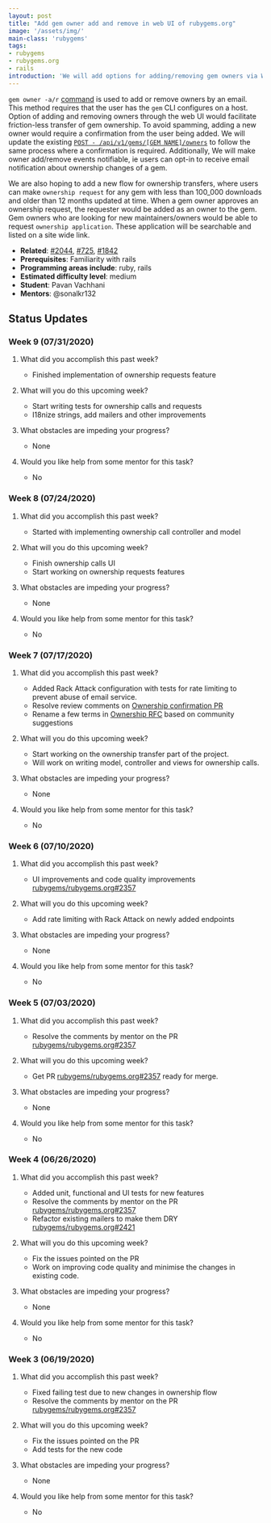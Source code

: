 ```yaml
---
layout: post
title: "Add gem owner add and remove in web UI of rubygems.org"
image: '/assets/img/'
main-class: 'rubygems'
tags:
- rubygems
- rubygems.org
- rails
introduction: 'We will add options for adding/removing gem owners via Web UI. Additionally, we will make owner add/remove events notifiable. We will also add a new flow for ownership transfers.'
---
```


`gem owner -a/r` [command](https://guides.rubygems.org/command-reference/#gem-owner) is used to add or remove owners by an email. This method requires that the user has the `gem` CLI configures on a host.
Option of adding and removing owners through the web UI would facilitate friction-less transfer of gem ownership. To avoid spamming, adding a new owner would require a confirmation from the user being added. We will update the existing [`POST - /api/v1/gems/[GEM NAME]/owners`](https://guides.rubygems.org/rubygems-org-api/) to follow the same process where a confirmation is required. Additionally,
We will make owner add/remove events notifiable, ie users can opt-in to receive email notification about ownership changes of a gem.

We are also hoping to add a new flow for ownership transfers, where users can make `ownership request` for any gem with less than 100_000 downloads and older than 12 months updated at time. When a gem owner approves an ownership request, the requester would be added as an owner to the gem. Gem owners who are looking for new maintainers/owners would be able to request `ownership application`. These application will be searchable and listed on a site wide link.

* **Related**: [#2044](https://github.com/rubygems/rubygems.org/issues/2044), [#725](https://github.com/rubygems/rubygems.org/issues/725), [#1842](https://github.com/rubygems/rubygems.org/pull/1842)
* **Prerequisites**: Familiarity with rails
* **Programming areas include**: ruby, rails
* **Estimated difficulty level**: medium
* **Student**: Pavan Vachhani
* **Mentors**: @sonalkr132

## Status Updates

### Week 9 (07/31/2020)

1. What did you accomplish this past week?
    - Finished implementation of ownership requests feature

1. What will you do this upcoming week?
    - Start writing tests for ownership calls and requests
    - I18nize strings, add mailers and other improvements

1. What obstacles are impeding your progress?
    - None

1. Would you like help from some mentor for this task?
    - No

### Week 8 (07/24/2020)

1. What did you accomplish this past week?
    - Started with implementing ownership call controller and model

1. What will you do this upcoming week?
    - Finish ownership calls UI
    - Start working on ownership requests features

1. What obstacles are impeding your progress?
    - None

1. Would you like help from some mentor for this task?
    - No

### Week 7 (07/17/2020)

1. What did you accomplish this past week?
    - Added Rack Attack configuration with tests for rate limiting to prevent abuse of email service.
    - Resolve review comments on [Ownership confirmation PR](https://github.com/rubygems/rubygems.org/pull/2357)
    - Rename a few terms in [Ownership RFC](https://github.com/rubygems/rfcs/pull/25) based on community suggestions 

1. What will you do this upcoming week?
    - Start working on the ownership transfer part of the project.
    - Will work on writing model, controller and views for ownership calls.

1. What obstacles are impeding your progress?
    - None

1. Would you like help from some mentor for this task?
    - No

### Week 6 (07/10/2020)

1. What did you accomplish this past week?
    - UI improvements and code quality improvements [rubygems/rubygems.org#2357](https://github.com/rubygems/rubygems.org/pull/2357)

1. What will you do this upcoming week?
    - Add rate limiting with Rack Attack on newly added endpoints

1. What obstacles are impeding your progress?
    - None

1. Would you like help from some mentor for this task?
    - No

### Week 5 (07/03/2020)

1. What did you accomplish this past week?
    - Resolve the comments by mentor on the PR [rubygems/rubygems.org#2357](https://github.com/rubygems/rubygems.org/pull/2357)

1. What will you do this upcoming week?
    - Get PR [rubygems/rubygems.org#2357](https://github.com/rubygems/rubygems.org/pull/2357) ready for merge.

1. What obstacles are impeding your progress?
    - None

1. Would you like help from some mentor for this task?
    - No
    
### Week 4 (06/26/2020)

1. What did you accomplish this past week?
    - Added unit, functional and UI tests for new features
    - Resolve the comments by mentor on the PR [rubygems/rubygems.org#2357](https://github.com/rubygems/rubygems.org/pull/2357)
    - Refactor existing mailers to make them DRY [rubygems/rubygems.org#2421](https://github.com/rubygems/rubygems.org/pull/2421)

1. What will you do this upcoming week?
    - Fix the issues pointed on the PR
    - Work on improving code quality and minimise the changes in existing code.

1. What obstacles are impeding your progress?
    - None

1. Would you like help from some mentor for this task?
    - No

### Week 3 (06/19/2020)

1. What did you accomplish this past week?
    - Fixed failing test due to new changes in ownership flow
    - Resolve the comments by mentor on the PR [rubygems/rubygems.org#2357](https://github.com/rubygems/rubygems.org/pull/2357)

1. What will you do this upcoming week?
    - Fix the issues pointed on the PR
    - Add tests for the new code

1. What obstacles are impeding your progress?
    - None

1. Would you like help from some mentor for this task?
    - No

